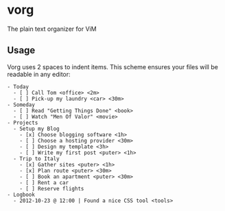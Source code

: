 vorg 
====
The plain text organizer for ViM

Usage
-----

Vorg uses 2 spaces to indent items. This scheme ensures your files will be readable in any editor:

```
- Today 
  - [ ] Call Tom <office> <2m>
  - [ ] Pick-up my laundry <car> <30m>
- Someday
  - [ ] Read "Getting Things Done" <book>
  - [ ] Watch "Men Of Valor" <movie>
- Projects
  - Setup my Blog
    - [x] Choose blogging software <1h>
    - [ ] Choose a hosting provider <30m>
    - [ ] Design my template <3h>
    - [ ] Write my first post <puter> <1h>
  - Trip to Italy
    - [x] Gather sites <puter> <1h>
    - [x] Plan route <puter> <30m>
    - [ ] Book an apartment <puter> <30m>
    - [ ] Rent a car
    - [ ] Reserve flights
- Logbook
  - 2012-10-23 @ 12:00 | Found a nice CSS tool <tools>
```

